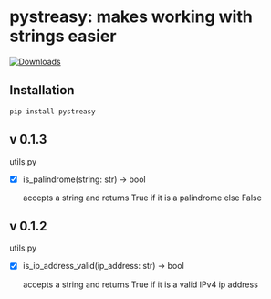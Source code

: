 # pystreasy: makes working with strings easier

[![Downloads](https://pepy.tech/badge/pystreasy)](https://pepy.tech/project/pystreasy)

## Installation

    pip install pystreasy

## v 0.1.3

utils.py

- [x] is_palindrome(string: str) -> bool

    accepts a string and returns True if it is a palindrome else False

## v 0.1.2

utils.py

- [x] is_ip_address_valid(ip_address: str) -> bool

    accepts a string and returns True if it is a valid IPv4 ip address
